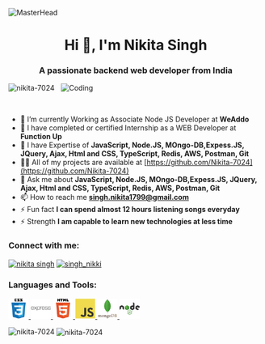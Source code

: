 ![MasterHead](https://www.techdigitalworld.com/images/new/Web-Development-Company.png)
<h1 align="center">Hi 👋, I'm Nikita Singh</h1>
<h3 align="center">A passionate backend web developer from India</h3>
<img align="right" alt="Coding" width="400" src="https://www.perfectlancer.com/blog/wp-content/uploads/2020/12/4709729-1024x1024.jpg">

<p align="left"> <img src="https://komarev.com/ghpvc/?username=nikita-7024&label=Profile%20views&color=0e75b6&style=flat" alt="nikita-7024" /> </p>

<p align="left"> <a href="https://twitter.com/" target="blank"><img src="https://img.shields.io/twitter/follow/?logo=twitter&style=for-the-badge" alt="" /></a> </p>

- 🔭 I’m currently Working as Associate Node JS Developer at **WeAddo**
- 🔭 I have completed or certified Internship as a WEB Developer at **Function Up**
- 🌱 I have Expertise of **JavaScript, Node.JS, MOngo-DB,Expess.JS, JQuery, Ajax, Html and CSS, TypeScript, Redis, AWS, Postman, Git**
- 👨‍💻 All of my projects are available at [https://github.com/Nikita-7024](https://github.com/Nikita-7024)
- 💬 Ask me about **JavaScript, Node.JS, MOngo-DB,Expess.JS, JQuery, Ajax, Html and CSS, TypeScript, Redis, AWS, Postman, Git**
- 📫 How to reach me **singh.nikita1799@gmail.com**
- ⚡ Fun fact **I can spend almost 12 hours listening songs everyday**
- ⚡ Strength **I am capable to learn new technologies at less time**

<h3 align="left">Connect with me:</h3>
<p align="left">
<a href="https://linkedin.com/in/nikita singh" target="blank"><img align="center" src="https://raw.githubusercontent.com/rahuldkjain/github-profile-readme-generator/master/src/images/icons/Social/linked-in-alt.svg" alt="nikita singh" height="30" width="40" /></a>
<a href="https://instagram.com/singh_nikki" target="blank"><img align="center" src="https://raw.githubusercontent.com/rahuldkjain/github-profile-readme-generator/master/src/images/icons/Social/instagram.svg" alt="singh_nikki" height="30" width="40" /></a>
</p>

<h3 align="left">Languages and Tools:</h3>
<p align="left"> <a href="https://www.w3schools.com/css/" target="_blank" rel="noreferrer"> <img src="https://raw.githubusercontent.com/devicons/devicon/master/icons/css3/css3-original-wordmark.svg" alt="css3" width="40" height="40"/> </a> <a href="https://expressjs.com" target="_blank" rel="noreferrer"> <img src="https://raw.githubusercontent.com/devicons/devicon/master/icons/express/express-original-wordmark.svg" alt="express" width="40" height="40"/> </a> <a href="https://www.w3.org/html/" target="_blank" rel="noreferrer"> <img src="https://raw.githubusercontent.com/devicons/devicon/master/icons/html5/html5-original-wordmark.svg" alt="html5" width="40" height="40"/> </a> <a href="https://developer.mozilla.org/en-US/docs/Web/JavaScript" target="_blank" rel="noreferrer"> <img src="https://raw.githubusercontent.com/devicons/devicon/master/icons/javascript/javascript-original.svg" alt="javascript" width="40" height="40"/> </a> <a href="https://www.mongodb.com/" target="_blank" rel="noreferrer"> <img src="https://raw.githubusercontent.com/devicons/devicon/master/icons/mongodb/mongodb-original-wordmark.svg" alt="mongodb" width="40" height="40"/> </a> <a href="https://nodejs.org" target="_blank" rel="noreferrer"> <img src="https://raw.githubusercontent.com/devicons/devicon/master/icons/nodejs/nodejs-original-wordmark.svg" alt="nodejs" width="40" height="40"/> </a> </p>

<p><img align="left" src="https://github-readme-stats.vercel.app/api/top-langs?username=nikita-7024&show_icons=true&locale=en&layout=compact" alt="nikita-7024" /></p>

<p>&nbsp;<img align="center" src="https://github-readme-stats.vercel.app/api?username=nikita-7024&show_icons=true&locale=en" alt="nikita-7024" /></p>
